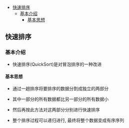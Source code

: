 <!-- TOC -->

- [快速排序](#快速排序)
    - [基本介绍](#基本介绍)
        - [基本思想](#基本思想)

<!-- /TOC -->

## 快速排序
### 基本介绍
- 快速排序(QuickSort)是对冒泡排序的一种改进

#### 基本思想  
- 通过一趟排序将要排序的数据分割成独立的两部分

- 其中一部分的所有数据都比另一部分的所有数据小

- 然后再按此方法对这两部分分别进行快速排序

- 整个排序过程可以递归进行, 最终将整个数据变成有序序列

